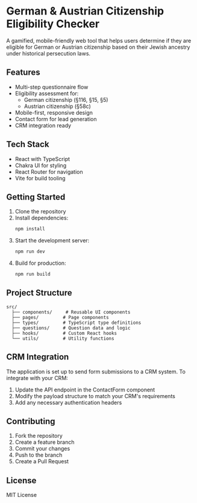 # German & Austrian Citizenship Eligibility Checker

A gamified, mobile-friendly web tool that helps users determine if they are eligible for German or Austrian citizenship based on their Jewish ancestry under historical persecution laws.

## Features

- Multi-step questionnaire flow
- Eligibility assessment for:
  - German citizenship (§116, §15, §5)
  - Austrian citizenship (§58c)
- Mobile-first, responsive design
- Contact form for lead generation
- CRM integration ready

## Tech Stack

- React with TypeScript
- Chakra UI for styling
- React Router for navigation
- Vite for build tooling

## Getting Started

1. Clone the repository
2. Install dependencies:
   ```bash
   npm install
   ```
3. Start the development server:
   ```bash
   npm run dev
   ```
4. Build for production:
   ```bash
   npm run build
   ```

## Project Structure

```
src/
  ├── components/     # Reusable UI components
  ├── pages/         # Page components
  ├── types/         # TypeScript type definitions
  ├── questions/     # Question data and logic
  ├── hooks/         # Custom React hooks
  └── utils/         # Utility functions
```

## CRM Integration

The application is set up to send form submissions to a CRM system. To integrate with your CRM:

1. Update the API endpoint in the ContactForm component
2. Modify the payload structure to match your CRM's requirements
3. Add any necessary authentication headers

## Contributing

1. Fork the repository
2. Create a feature branch
3. Commit your changes
4. Push to the branch
5. Create a Pull Request

## License

MIT License
